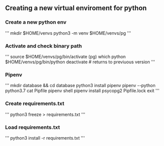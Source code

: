 ## Creating a new virtual enviroment for python

### Create a new python env

'''
mkdir \$HOME/venvs
python3 -m venv \$HOME/venvs/pg
'''

### Activate and check binary path

'''
source \$HOME/venvs/pg/bin/activate
(pg)
which python
\$HOME/venvs/pg/bin/python
deactivate # returns to previuous version
'''

### Pipenv

'''
mkdir database && cd database
python3 install pipenv
pipenv --python python3.7
cat Pipfile
pipenv shell
pipenv install psycopg2
Pipfile.lock
exit
'''

### Create requirements.txt

'''
python3 freeze > requirements.txt
'''

### Load requirements.txt

'''
python3 install -r requirements.txt
'''
